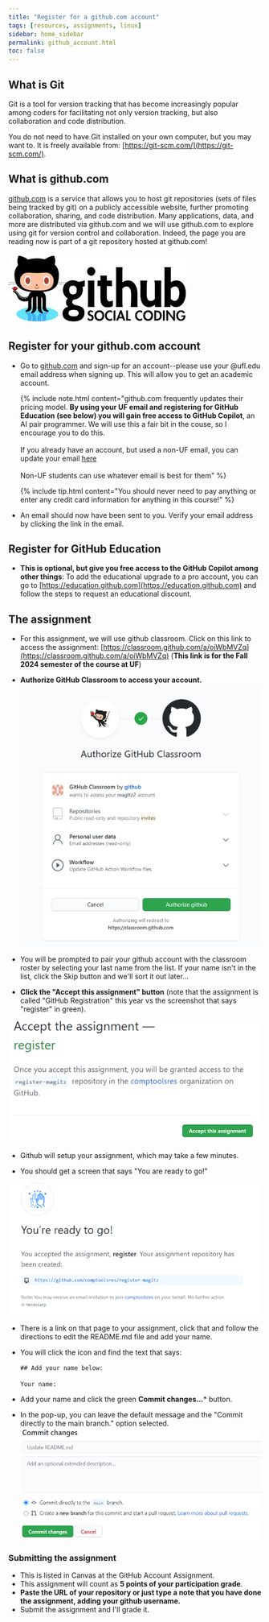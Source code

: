 ```yaml
---
title: "Register for a github.com account"
tags: [resources, assignments, linux]
sidebar: home_sidebar
permalink: github_account.html
toc: false
---
```


## What is Git

Git is a tool for version tracking that has become increasingly popular among coders for facilitating not only version tracking, but also collaboration and code distribution.

You do not need to have Git installed on your own computer, but you may want to. It is freely available from: [https://git-scm.com/](https://git-scm.com/).

## What is github.com

[github.com](https://github.com) is a service that allows you to host git repositories (sets of files being tracked by git) on a publicly accessible website, further promoting collaboration, sharing, and code distribution. Many applications, data, and more are distributed via github.com and we will use github.com to explore using git for version control and collaboration. Indeed, the page you are reading now is part of a git repository hosted at github.com!

![github.com social coding logo](images/github_logo.jpg)  

## Register for your github.com account

* Go to [github.com](https://github.com) and sign-up for an account--please use your @ufl.edu email address when signing up. This will allow you to get an academic account.

  {% include note.html content="github.com frequently updates their pricing model. **By using your UF email and registering for GitHub Education (see below) you will gain free access to GitHub Copilot**, an AI pair programmer. We will use this a fair bit in the couse, so I encourage you to do this.<br><br>If you already have an account, but used a non-UF email, you can update your email [here](https://github.com/settings/emails)<br><br>
  Non-UF students can use whatever email is best for them" %} 


  {% include tip.html content="You should never need to pay anything or enter any credit card information for anything in this course!" %}

* An email should now have been sent to you. Verify your email address by clicking the link in the email.

## Register for GitHub Education

* **This is optional, but give you free access to the GitHub Copilot among other things**: To add the educational upgrade to a pro account, you can go to [https://education.github.com](https://education.github.com) and follow the steps to request an educational discount.

## The assignment

* For this assignment, we will use github classroom. Click on this link to access the assignment: [https://classroom.github.com/a/oiWbMVZq](https://classroom.github.com/a/oiWbMVZq) (**This link is for the Fall 2024 semester of the course at UF**)

* **Authorize GitHub Classroom to access your account.**
 ![Screenshot of authorizing github classroom to access account](images/git_authorize.png)
* You will be prompted to pair your github account with the classroom roster by selecting your last name from the list. If your name isn't in the list, click the Skip button and we'll sort it out later...

* **Click the "Accept this assignment" button** (note that the assignment is called "GitHub Registration" this year vs the screenshot that says "register" in green).
 
 ![Screenshot of Accept this assignment screen](images/git_accept_assignment.png)

* Github will setup your assignment, which may take a few minutes.

* You should get a screen that says "You are ready to go!"

 ![Screenshot of You're ready to go!](images/git_ready_to_go.png)

* There is a link on that page to your assignment, click that and follow the directions to edit the README.md file and add your name.

* You will click the <i class="fas fa-pencil-alt"></i> icon and find the text that says: 

  ```
  ## Add your name below:
  
  Your name:
  ```
 
* Add your name and click the green **Commit changes...*** button.
* In the pop-up, you can leave the default message and the "Commit directly to the main branch." option selected.
 ![Screenshot of the Commit changes button](images/git_commit_changes.png) 


### Submitting the assignment

* This is listed in Canvas at the GitHub Account Assignment.
* This assignment will count as **5 points of your participation grade**.
* **Paste the URL of your repository or just type a note that you have done the assignment, adding your github username.**
* Submit the assignment and I'll grade it.
